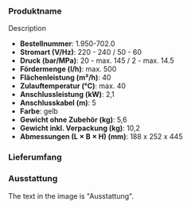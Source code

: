 ### Produktname
Description
- **Bestellnummer**: 1.950-702.0 
- **Stromart (V/Hz)**: 220 - 240 / 50 - 60
- **Druck (bar/MPa)**: 20 - max. 145 / 2 - max. 14.5 
- **Fördermenge (l/h)**: max. 500
- **Flächenleistung (m²/h)**: 40
- **Zulauftemperatur (°C)**: max. 40
- **Anschlussleistung (kW)**: 2,1
- **Anschlusskabel (m)**: 5
- **Farbe**: gelb
- **Gewicht ohne Zubehör (kg)**: 5,6
- **Gewicht inkl. Verpackung (kg)**: 10,2
- **Abmessungen (L × B × H) (mm)**: 188 x 252 x 445 
### Lieferumfang

### Ausstattung

The text in the image is "Ausstattung".

